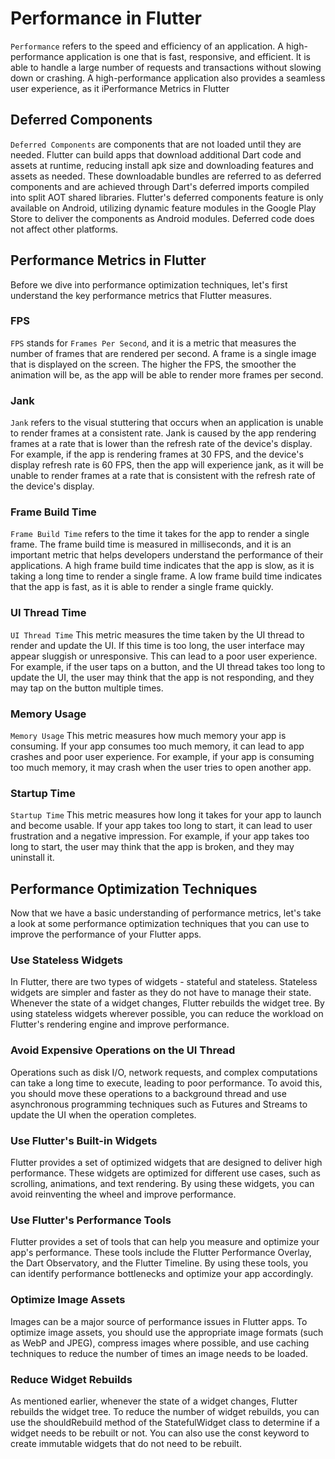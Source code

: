 # Performance in Flutter

`Performance` refers to the speed and efficiency of an application. A high-performance application is one that is fast, responsive, and efficient. It is able to handle a large number of requests and transactions without slowing down or crashing. A high-performance application also provides a seamless user experience, as it iPerformance Metrics in Flutter

## Deferred Components

`Deferred Components` are components that are not loaded until they are needed. Flutter can build apps that download additional Dart code and assets at runtime, reducing install apk size and downloading features and assets as needed. These downloadable bundles are referred to as deferred components and are achieved through Dart's deferred imports compiled into split AOT shared libraries. Flutter's deferred components feature is only available on Android, utilizing dynamic feature modules in the Google Play Store to deliver the components as Android modules. Deferred code does not affect other platforms.

## Performance Metrics in Flutter

Before we dive into performance optimization techniques, let's first understand the key performance metrics that Flutter measures.

### FPS

`FPS` stands for `Frames Per Second`, and it is a metric that measures the number of frames that are rendered per second. A frame is a single image that is displayed on the screen. The higher the FPS, the smoother the animation will be, as the app will be able to render more frames per second.

### Jank

`Jank` refers to the visual stuttering that occurs when an application is unable to render frames at a consistent rate. Jank is caused by the app rendering frames at a rate that is lower than the refresh rate of the device's display. For example, if the app is rendering frames at 30 FPS, and the device's display refresh rate is 60 FPS, then the app will experience jank, as it will be unable to render frames at a rate that is consistent with the refresh rate of the device's display.

### Frame Build Time

`Frame Build Time` refers to the time it takes for the app to render a single frame. The frame build time is measured in milliseconds, and it is an important metric that helps developers understand the performance of their applications. A high frame build time indicates that the app is slow, as it is taking a long time to render a single frame. A low frame build time indicates that the app is fast, as it is able to render a single frame quickly.

### UI Thread Time

`UI Thread Time` This metric measures the time taken by the UI thread to render and update the UI. If this time is too long, the user interface may appear sluggish or unresponsive. This can lead to a poor user experience. For example, if the user taps on a button, and the UI thread takes too long to update the UI, the user may think that the app is not responding, and they may tap on the button multiple times.

### Memory Usage

`Memory Usage` This metric measures how much memory your app is consuming. If your app consumes too much memory, it can lead to app crashes and poor user experience. For example, if your app is consuming too much memory, it may crash when the user tries to open another app.

### Startup Time

`Startup Time` This metric measures how long it takes for your app to launch and become usable. If your app takes too long to start, it can lead to user frustration and a negative impression. For example, if your app takes too long to start, the user may think that the app is broken, and they may uninstall it.

## Performance Optimization Techniques

Now that we have a basic understanding of performance metrics, let's take a look at some performance optimization techniques that you can use to improve the performance of your Flutter apps.

### Use Stateless Widgets

In Flutter, there are two types of widgets - stateful and stateless. Stateless widgets are simpler and faster as they do not have to manage their state. Whenever the state of a widget changes, Flutter rebuilds the widget tree. By using stateless widgets wherever possible, you can reduce the workload on Flutter's rendering engine and improve performance.

### Avoid Expensive Operations on the UI Thread

Operations such as disk I/O, network requests, and complex computations can take a long time to execute, leading to poor performance. To avoid this, you should move these operations to a background thread and use asynchronous programming techniques such as Futures and Streams to update the UI when the operation completes.

### Use Flutter's Built-in Widgets

Flutter provides a set of optimized widgets that are designed to deliver high performance. These widgets are optimized for different use cases, such as scrolling, animations, and text rendering. By using these widgets, you can avoid reinventing the wheel and improve performance.

### Use Flutter's Performance Tools

Flutter provides a set of tools that can help you measure and optimize your app's performance. These tools include the Flutter Performance Overlay, the Dart Observatory, and the Flutter Timeline. By using these tools, you can identify performance bottlenecks and optimize your app accordingly.

### Optimize Image Assets

Images can be a major source of performance issues in Flutter apps. To optimize image assets, you should use the appropriate image formats (such as WebP and JPEG), compress images where possible, and use caching techniques to reduce the number of times an image needs to be loaded.

### Reduce Widget Rebuilds

As mentioned earlier, whenever the state of a widget changes, Flutter rebuilds the widget tree. To reduce the number of widget rebuilds, you can use the shouldRebuild method of the StatefulWidget class to determine if a widget needs to be rebuilt or not. You can also use the const keyword to create immutable widgets that do not need to be rebuilt.
